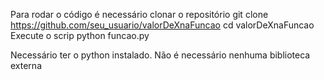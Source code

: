 Para rodar o código é necessário clonar o repositório
   git clone https://github.com/seu_usuario/valorDeXnaFuncao
   cd valorDeXnaFuncao
Execute o scrip 
   python funcao.py

Necessário ter o python instalado. Não é necessário nenhuma biblioteca externa
